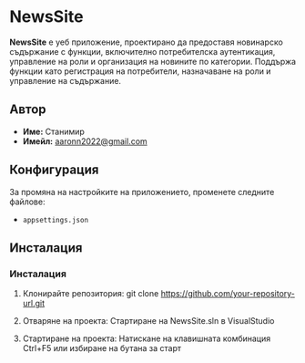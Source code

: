 # NewsSite

**NewsSite** е уеб приложение, проектирано да предоставя новинарско съдържание с функции, включително потребителска аутентикация, управление на роли и организация на новините по категории. Поддържа функции като регистрация на потребители, назначаване на роли и управление на съдържание.

## Автор
- **Име:** Станимир
- **Имейл:** aaronn2022@gmail.com

## Конфигурация
За промяна на настройките на приложението, променете следните файлове:
- `appsettings.json`

## Инсталация

### Инсталация
1. Клонирайте репозитория:
   git clone https://github.com/your-repository-url.git

2. Отваряне на проекта:
    Стартиране на NewsSite.sln в VisualStudio

3. Стартиране на проекта:
    Натискане на клавишната комбинация Ctrl+F5 или избиране на бутана за старт
   
